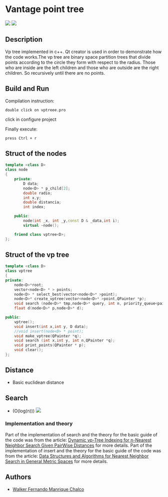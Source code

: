 Vantage point tree
=========

![]("https://github.com/walker1239/Estructura-de-datos/edit/master/vptree/img/points.png")
![]("https://github.com/walker1239/Estructura-de-datos/edit/master/vptree/img/vptree.png")

## Description
Vp tree implemented in c++. Qt creator is used in order to demonstrate how the code works.The vp tree are binary space partition trees that divide points according to the circle they form with respect to the radius. Those who are inside are the left children and those who are outside are the right children. So recursively until there are no points.

## Build and Run
Compilation instruction:

	double click on vptreee.pro
  click in configure project

Finally execute:

	press Ctrl + r

## Struct of the nodes
```c++
template <class D>
class node
{
    private:
        D data;
        node<D> * p_child[2];
        double radio;
        int x,y;
        double distancia;
        int index;

    public:
        node(int _x, int _y,const D & _data,int i);
        virtual ~node();

    friend class vptree<D>;
};
```

## Struct of the vp tree

```c++
template <class D>
class vptree
{
private:
    node<D>*root;
    vector<node<D> * > points;
    node<D> * select_best(vector<node<D>* >point);
    node<D>* create_vptree(vector<node<D>* >point,QPainter *p);
    void search (node<D>* tmp,node<D>* query, int n, priority_queue<pair<double, int>> &heap);
    float d(node<D>* p,node<D>* d);

public:
    vptree();
    void insert(int x,int y, D data);
    //void insert(node<D> * point);
    void make_vptree(QPainter *q);
    void search (int x,int y, int n,QPainter *q);
    void print_points(QPainter * p);
    void clear();
};
```
## Distance
  - Basic euclidean distance
## Search
  - (O(log(n)))
  ![]("https://github.com/walker1239/Estructura-de-datos/edit/master/vptree/img/search.png")
### Implementation and theory
Part of the implementation of search and the theory for the basic guide of the code was from the article: [Dynamic vp-Tree Indexing for n-Nearest Neighbor Search Given PairWise Distances](https://www.researchgate.net/publication/243134425_Dynamic_vp-Tree_Indexing_for_n-Nearest_Neighbor_Search_Given_PairWise_Distances) for more details.
Part of the implementation of insert and the theory for the basic guide of the code was from the article: [Data Structures and Algorithms for Nearest Neighbor Search in General Metric Spaces](https://www.researchgate.net/publication/2596667_Data_Structures_and_Algorithms_for_Nearest_Neighbor_Search_in_General_Metric_Spaces) for more details.
## Authors
- [Walker Fernando Manrique Chalco](https://github.com/walker1239)
